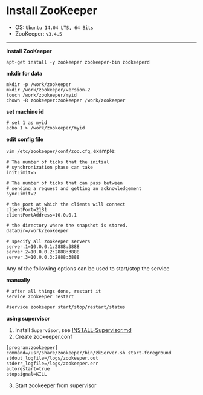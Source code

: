 Install ZooKeeper
=================

* OS: `Ubuntu 14.04 LTS, 64 Bits`
* ZooKeeper: `v3.4.5`

---

**Install ZooKeeper**

```
apt-get install -y zookeeper zookeeper-bin zookeeperd
```

**mkdir for data**

```
mkdir -p /work/zookeeper
mkdir /work/zookeeper/version-2
touch /work/zookeeper/myid
chown -R zookeeper:zookeeper /work/zookeeper
```

**set machine id**

```
# set 1 as myid
echo 1 > /work/zookeeper/myid
```

**edit config file**

`vim /etc/zookeeper/conf/zoo.cfg`, example:

```
# The number of ticks that the initial
# synchronization phase can take
initLimit=5

# The number of ticks that can pass between
# sending a request and getting an acknowledgement
syncLimit=2

# the port at which the clients will connect
clientPort=2181
clientPortAddress=10.0.0.1

# the directory where the snapshot is stored.
dataDir=/work/zookeeper

# specify all zookeeper servers
server.1=10.0.0.1:2888:3888
server.2=10.0.0.2:2888:3888
server.3=10.0.0.3:2888:3888
```

Any of the following options can be used to start/stop the service

**manually**

```
# after all things done, restart it 
service zookeeper restart

#service zookeeper start/stop/restart/status
```

**using supervisor**

1. Install `Supervisor`, see [INSTALL-Supervisor.md](https://github.com/rootstock/btcpool/blob/master/docs/INSTALL-Supervisor.md)
2. Create zookeeper.conf

  ```
  [program:zookeeper]
  command=/usr/share/zookeeper/bin/zkServer.sh start-foreground
  stdout_logfile=/logs/zookeeper.out
  stderr_logfile=/logs/zookeeper.err
  autorestart=true
  stopsignal=KILL
  ```
3. Start zookeeper from supervisor 


